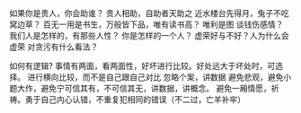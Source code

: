 
如果你是贵人，你会助谁？  贵人相助，自助者天助之
近水楼台先得月，兔子不吃窝边草？
百无一用是书生，万般皆下品，唯有读书高？
唯利是图
谈钱伤感情？ 
我们人是怎样的，有那些人性？
你是怎样的一个人？
虚荣好与不好？人为什么会虚荣
对贪污有什么看法？


如何有逻辑?
事情有两面，看两面性，好坏进行比较。好处远大于坏处时，可选择。
进行横向比较，而不是自己跟自己对比
忽略个案，讲数据
避免悲观，避免小题大作，避免宁可信其有，不可信其无，讲数据，讲概念。
避免一厢情愿，祈祷。勇于自己内心认错，不重复犯相同的错误（不二过，亡羊补牢）